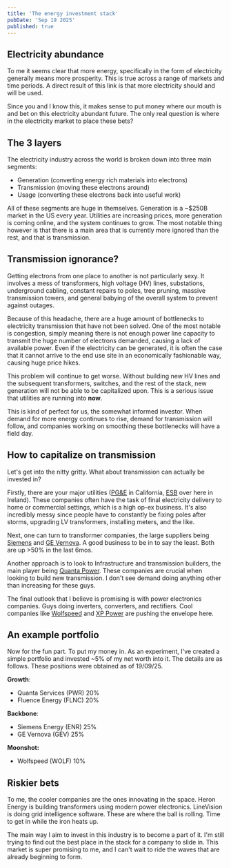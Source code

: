 ```yaml
---
title: 'The energy investment stack'
pubDate: 'Sep 19 2025'
published: true
---
```


## Electricity abundance

To me it seems clear that more energy, specifically in the form of electricity generally means more prosperity. This is true across a range of markets and time periods. A direct result of this link is that more electricity should and will be used.

Since you and I know this, it makes sense to put money where our mouth is and bet on this electricity abundant future. The only real question is where in the electricity market to place these bets?

## The 3 layers

The electricity industry across the world is broken down into three main segments:

- Generation (converting energy rich materials into electrons)
- Transmission (moving these electrons around)
- Usage (converting these electrons back into useful work)

All of these segments are huge in themselves. Generation is a ~$250B market in the US every year. Utilities are increasing prices, more generation is coming online, and the system continues to grow. The most notable thing however is that there is a main area that is currently more ignored than the rest, and that is transmission.

## Transmission ignorance?

Getting electrons from one place to another is not particularly sexy. It involves a mess of transformers, high voltage (HV) lines, substations, underground cabling, constant repairs to poles, tree pruning, massive transmission towers, and general babying of the overall system to prevent against outages.

Because of this headache, there are a huge amount of bottlenecks to electricity transmission that have not been solved. One of the most notable is congestion, simply meaning there is not enough power line capacity to transmit the huge number of electrons demanded, causing a lack of available power. Even if the electricity can be generated, it is often the case that it cannot arrive to the end use site in an economically fashionable way, causing huge price hikes.

This problem will continue to get worse. Without building new HV lines and the subsequent transformers, switches, and the rest of the stack, new generation will not be able to be capitalized upon. This is a serious issue that utilities are running into **now**.

This is kind of perfect for us, the somewhat informed investor. When demand for more energy continues to rise, demand for transmission will follow, and companies working on smoothing these bottlenecks will have a field day.

## How to capitalize on transmission

Let's get into the nitty gritty. What about transmission can actually be invested in?

Firstly, there are your major utilities (<a href="https://www.pge.com/" target="_blank">PG&E</a> in California, <a href="https://esb.ie/" target="_blank">ESB</a> over here in Ireland). These companies often have the task of final electricity delivery to home or commercial settings, which is a high op-ex business. It's also incredibly messy since people have to constantly be fixing poles after storms, upgrading LV transformers, installing meters, and the like.

Next, one can turn to transformer companies, the large suppliers being <a href="https://www.siemens.com/" target="_blank">Siemens</a> and <a href="https://www.gevernova.com/" target="_blank">GE Vernova</a>. A good business to be in to say the least. Both are up >50% in the last 6mos.

Another approach is to look to Infrastructure and transmission builders, the main player being <a href="https://quantaservices.com/" target="_blank">Quanta Power</a>. These companies are crucial when looking to build new transmission. I don't see demand doing anything other than increasing for these guys.

The final outlook that I believe is promising is with power electronics companies. Guys doing inverters, converters, and rectifiers. Cool companies like <a href="https://www.wolfspeed.com/" target="_blank">Wolfspeed</a> and <a href="https://www.xppower.com/" target="_blank">XP Power</a> are pushing the envelope here.

## An example portfolio

Now for the fun part. To put my money in. As an experiment, I've created a simple portfolio and invested ~5% of my net worth into it. The details are as follows. These positions were obtained as of 19/09/25.

**Growth**:

- Quanta Services (PWR) 20%
- Fluence Energy (FLNC) 20%

**Backbone**:

- Siemens Energy (ENR) 25%
- GE Vernova (GEV) 25%

**Moonshot:**

- Wolfspeed (WOLF) 10%

## Riskier bets

To me, the cooler companies are the ones innovating in the space. Heron Energy is building transformers using modern power electronics. LineVision is doing grid intelligence software. These are where the ball is rolling. Time to get in while the iron heats up.

The main way I aim to invest in this industry is to become a part of it. I'm still trying to find out the best place in the stack for a company to slide in. This market is super promising to me, and I can't wait to ride the waves that are already beginning to form.
